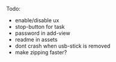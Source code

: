 Todo:

- enable/disable ux
- stop-button for task
- password in add-view
- readme in assets
- dont crash when usb-stick is removed
- make zipping faster?
